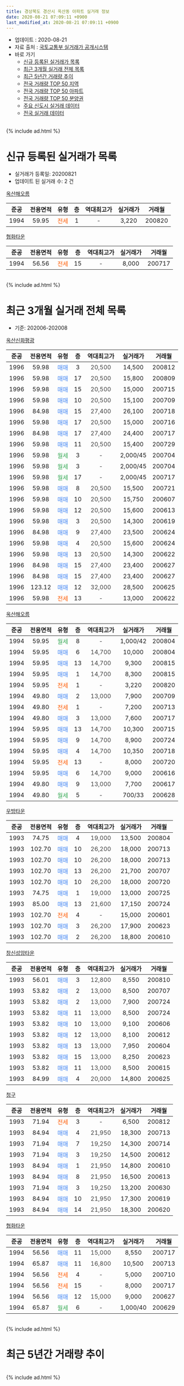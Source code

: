 ```yaml
---
title: 경상북도 경산시 옥산동 아파트 실거래 정보
date: 2020-08-21 07:09:11 +0900
last_modified_at: 2020-08-21 07:09:11 +0900
---
```


* 업데이트 : 2020-08-21
* 자료 출처 : [국토교통부 실거래가 공개시스템](http://rt.molit.go.kr)
* 바로 가기
    * [신규 등록된 실거래가 목록](#신규-등록된-실거래가-목록)
    * [최근 3개월 실거래 전체 목록](#최근-3개월-실거래-전체-목록)
    * [최근 5년간 거래량 추이](#최근-5년간-거래량-추이)
    * [전국 거래량 TOP 50 지역](https://inasie.github.io/apt-trade-info/최근-3개월-전국에서-가장-거래가-많이-발생한-지역)
    * [전국 거래량 TOP 50 아파트](https://inasie.github.io/apt-trade-info/최근-3개월-전국에서-가장-거래가-많이-발생한-아파트)
    * [전국 거래량 TOP 50 분양권](https://inasie.github.io/apt-trade-info/최근-3개월-전국에서-가장-거래가-많이-발생한-분양권)
    * [주요 신도시 실거래 데이터](https://inasie.github.io/apt-trade-info/주요-신도시)
    * [전국 실거래 데이터](https://inasie.github.io/apt-trade-info/전국)
<br>
{% include ad.html %}
<br>

# 신규 등록된 실거래가 목록
* 실거래가 등록일: 20200821
* 업데이트 된 실거래 수: 2 건


[옥산해오름](https://search.naver.com/search.naver?query=%EA%B2%BD%EC%83%81%EB%B6%81%EB%8F%84+%EA%B2%BD%EC%82%B0%EC%8B%9C+%EC%98%A5%EC%82%B0%EB%8F%99+%EC%98%A5%EC%82%B0%ED%95%B4%EC%98%A4%EB%A6%84)

|준공|전용면적|유형|층|역대최고가|실거래가|거래월|
|:---:|:---:|:---:|:---:|:---:|:---:|:---:|
|1994|59.95|<span style="color:#ff5a00">전세</span>|1|<span style="color:#444444">-</span>|3,220|200820|

[협화타운](https://search.naver.com/search.naver?query=%EA%B2%BD%EC%83%81%EB%B6%81%EB%8F%84+%EA%B2%BD%EC%82%B0%EC%8B%9C+%EC%98%A5%EC%82%B0%EB%8F%99+%ED%98%91%ED%99%94%ED%83%80%EC%9A%B4)

|준공|전용면적|유형|층|역대최고가|실거래가|거래월|
|:---:|:---:|:---:|:---:|:---:|:---:|:---:|
|1994|56.56|<span style="color:#ff5a00">전세</span>|15|<span style="color:#444444">-</span>|8,000|200717|


<br>
{% include ad.html %}
<br>

# 최근 3개월 실거래 전체 목록
* 기준: 202006-202008


[옥산신화평광](https://search.naver.com/search.naver?query=%EA%B2%BD%EC%83%81%EB%B6%81%EB%8F%84+%EA%B2%BD%EC%82%B0%EC%8B%9C+%EC%98%A5%EC%82%B0%EB%8F%99+%EC%98%A5%EC%82%B0%EC%8B%A0%ED%99%94%ED%8F%89%EA%B4%91)

|준공|전용면적|유형|층|역대최고가|실거래가|거래월|
|:---:|:---:|:---:|:---:|:---:|:---:|:---:|
|1996|59.98|<span style="color:#4285f3">매매</span>|3|<span style="color:#444444">20,500</span>|14,500|200812|
|1996|59.98|<span style="color:#4285f3">매매</span>|17|<span style="color:#444444">20,500</span>|15,800|200809|
|1996|59.98|<span style="color:#4285f3">매매</span>|15|<span style="color:#444444">20,500</span>|15,000|200715|
|1996|59.98|<span style="color:#4285f3">매매</span>|10|<span style="color:#444444">20,500</span>|15,100|200709|
|1996|84.98|<span style="color:#4285f3">매매</span>|15|<span style="color:#444444">27,400</span>|26,100|200718|
|1996|59.98|<span style="color:#4285f3">매매</span>|17|<span style="color:#444444">20,500</span>|15,000|200716|
|1996|84.98|<span style="color:#4285f3">매매</span>|17|<span style="color:#444444">27,400</span>|24,400|200717|
|1996|59.98|<span style="color:#4285f3">매매</span>|11|<span style="color:#444444">20,500</span>|15,400|200729|
|1996|59.98|<span style="color:#34a853">월세</span>|3|<span style="color:#444444">-</span>|2,000/45|200704|
|1996|59.98|<span style="color:#34a853">월세</span>|3|<span style="color:#444444">-</span>|2,000/45|200704|
|1996|59.98|<span style="color:#34a853">월세</span>|17|<span style="color:#444444">-</span>|2,000/45|200717|
|1996|59.98|<span style="color:#4285f3">매매</span>|8|<span style="color:#444444">20,500</span>|15,500|200721|
|1996|59.98|<span style="color:#4285f3">매매</span>|10|<span style="color:#444444">20,500</span>|15,750|200607|
|1996|59.98|<span style="color:#4285f3">매매</span>|12|<span style="color:#444444">20,500</span>|15,600|200613|
|1996|59.98|<span style="color:#4285f3">매매</span>|3|<span style="color:#444444">20,500</span>|14,300|200619|
|1996|84.98|<span style="color:#4285f3">매매</span>|9|<span style="color:#444444">27,400</span>|23,500|200624|
|1996|59.98|<span style="color:#4285f3">매매</span>|4|<span style="color:#444444">20,500</span>|15,600|200624|
|1996|59.98|<span style="color:#4285f3">매매</span>|13|<span style="color:#444444">20,500</span>|14,300|200622|
|1996|84.98|<span style="color:#4285f3">매매</span>|15|<span style="color:#444444">27,400</span>|23,400|200627|
|1996|84.98|<span style="color:#4285f3">매매</span>|15|<span style="color:#444444">27,400</span>|23,400|200627|
|1996|123.12|<span style="color:#4285f3">매매</span>|12|<span style="color:#444444">32,000</span>|28,500|200625|
|1996|59.98|<span style="color:#ff5a00">전세</span>|13|<span style="color:#444444">-</span>|13,000|200622|

[옥산해오름](https://search.naver.com/search.naver?query=%EA%B2%BD%EC%83%81%EB%B6%81%EB%8F%84+%EA%B2%BD%EC%82%B0%EC%8B%9C+%EC%98%A5%EC%82%B0%EB%8F%99+%EC%98%A5%EC%82%B0%ED%95%B4%EC%98%A4%EB%A6%84)

|준공|전용면적|유형|층|역대최고가|실거래가|거래월|
|:---:|:---:|:---:|:---:|:---:|:---:|:---:|
|1994|59.95|<span style="color:#34a853">월세</span>|8|<span style="color:#444444">-</span>|1,000/42|200804|
|1994|59.95|<span style="color:#4285f3">매매</span>|6|<span style="color:#444444">14,700</span>|10,000|200804|
|1994|59.95|<span style="color:#4285f3">매매</span>|13|<span style="color:#444444">14,700</span>|9,300|200815|
|1994|59.95|<span style="color:#4285f3">매매</span>|1|<span style="color:#444444">14,700</span>|8,300|200815|
|1994|59.95|<span style="color:#ff5a00">전세</span>|1|<span style="color:#444444">-</span>|3,220|200820|
|1994|49.80|<span style="color:#4285f3">매매</span>|2|<span style="color:#444444">13,000</span>|7,900|200709|
|1994|49.80|<span style="color:#ff5a00">전세</span>|1|<span style="color:#444444">-</span>|7,200|200713|
|1994|49.80|<span style="color:#4285f3">매매</span>|3|<span style="color:#444444">13,000</span>|7,600|200717|
|1994|59.95|<span style="color:#4285f3">매매</span>|13|<span style="color:#444444">14,700</span>|10,300|200715|
|1994|59.95|<span style="color:#4285f3">매매</span>|9|<span style="color:#444444">14,700</span>|8,900|200724|
|1994|59.95|<span style="color:#4285f3">매매</span>|4|<span style="color:#444444">14,700</span>|10,350|200718|
|1994|59.95|<span style="color:#ff5a00">전세</span>|13|<span style="color:#444444">-</span>|8,000|200720|
|1994|59.95|<span style="color:#4285f3">매매</span>|6|<span style="color:#444444">14,700</span>|9,000|200616|
|1994|49.80|<span style="color:#4285f3">매매</span>|9|<span style="color:#444444">13,000</span>|7,700|200617|
|1994|49.80|<span style="color:#34a853">월세</span>|5|<span style="color:#444444">-</span>|700/33|200628|

[우방타운](https://search.naver.com/search.naver?query=%EA%B2%BD%EC%83%81%EB%B6%81%EB%8F%84+%EA%B2%BD%EC%82%B0%EC%8B%9C+%EC%98%A5%EC%82%B0%EB%8F%99+%EC%9A%B0%EB%B0%A9%ED%83%80%EC%9A%B4)

|준공|전용면적|유형|층|역대최고가|실거래가|거래월|
|:---:|:---:|:---:|:---:|:---:|:---:|:---:|
|1993|74.75|<span style="color:#4285f3">매매</span>|4|<span style="color:#444444">19,000</span>|13,500|200804|
|1993|102.70|<span style="color:#4285f3">매매</span>|10|<span style="color:#444444">26,200</span>|18,000|200713|
|1993|102.70|<span style="color:#4285f3">매매</span>|10|<span style="color:#444444">26,200</span>|18,000|200713|
|1993|102.70|<span style="color:#4285f3">매매</span>|13|<span style="color:#444444">26,200</span>|21,700|200707|
|1993|102.70|<span style="color:#4285f3">매매</span>|10|<span style="color:#444444">26,200</span>|18,000|200720|
|1993|74.75|<span style="color:#4285f3">매매</span>|1|<span style="color:#444444">19,000</span>|13,000|200725|
|1993|85.00|<span style="color:#4285f3">매매</span>|13|<span style="color:#444444">21,600</span>|17,150|200724|
|1993|102.70|<span style="color:#ff5a00">전세</span>|4|<span style="color:#444444">-</span>|15,000|200601|
|1993|102.70|<span style="color:#4285f3">매매</span>|3|<span style="color:#444444">26,200</span>|17,900|200623|
|1993|102.70|<span style="color:#4285f3">매매</span>|2|<span style="color:#444444">26,200</span>|18,800|200610|


<script async src="//pagead2.googlesyndication.com/pagead/js/adsbygoogle.js"></script>
<!-- 기본 -->
<ins class="adsbygoogle"
     style="display:block"
     data-ad-client="ca-pub-2446590836940007"
     data-ad-slot="1659523306"
     data-ad-format="auto"
     data-full-width-responsive="true"></ins>
<script>
(adsbygoogle = window.adsbygoogle || []).push({});
</script>


[창신성암타운](https://search.naver.com/search.naver?query=%EA%B2%BD%EC%83%81%EB%B6%81%EB%8F%84+%EA%B2%BD%EC%82%B0%EC%8B%9C+%EC%98%A5%EC%82%B0%EB%8F%99+%EC%B0%BD%EC%8B%A0%EC%84%B1%EC%95%94%ED%83%80%EC%9A%B4)

|준공|전용면적|유형|층|역대최고가|실거래가|거래월|
|:---:|:---:|:---:|:---:|:---:|:---:|:---:|
|1993|56.01|<span style="color:#4285f3">매매</span>|3|<span style="color:#444444">12,800</span>|8,550|200810|
|1993|53.82|<span style="color:#4285f3">매매</span>|2|<span style="color:#444444">13,000</span>|8,500|200707|
|1993|53.82|<span style="color:#4285f3">매매</span>|2|<span style="color:#444444">13,000</span>|7,900|200724|
|1993|53.82|<span style="color:#4285f3">매매</span>|11|<span style="color:#444444">13,000</span>|8,500|200724|
|1993|53.82|<span style="color:#4285f3">매매</span>|10|<span style="color:#444444">13,000</span>|9,100|200606|
|1993|53.82|<span style="color:#4285f3">매매</span>|12|<span style="color:#444444">13,000</span>|8,100|200612|
|1993|53.82|<span style="color:#4285f3">매매</span>|13|<span style="color:#444444">13,000</span>|7,950|200604|
|1993|53.82|<span style="color:#4285f3">매매</span>|15|<span style="color:#444444">13,000</span>|8,250|200623|
|1993|53.82|<span style="color:#4285f3">매매</span>|11|<span style="color:#444444">13,000</span>|8,500|200615|
|1993|84.99|<span style="color:#4285f3">매매</span>|4|<span style="color:#444444">20,000</span>|14,800|200625|

[청구](https://search.naver.com/search.naver?query=%EA%B2%BD%EC%83%81%EB%B6%81%EB%8F%84+%EA%B2%BD%EC%82%B0%EC%8B%9C+%EC%98%A5%EC%82%B0%EB%8F%99+%EC%B2%AD%EA%B5%AC)

|준공|전용면적|유형|층|역대최고가|실거래가|거래월|
|:---:|:---:|:---:|:---:|:---:|:---:|:---:|
|1993|71.94|<span style="color:#ff5a00">전세</span>|3|<span style="color:#444444">-</span>|6,500|200812|
|1993|84.94|<span style="color:#4285f3">매매</span>|4|<span style="color:#444444">21,950</span>|18,300|200713|
|1993|71.94|<span style="color:#4285f3">매매</span>|7|<span style="color:#444444">19,250</span>|14,300|200714|
|1993|71.94|<span style="color:#4285f3">매매</span>|3|<span style="color:#444444">19,250</span>|14,500|200612|
|1993|84.94|<span style="color:#4285f3">매매</span>|1|<span style="color:#444444">21,950</span>|14,800|200610|
|1993|84.94|<span style="color:#4285f3">매매</span>|8|<span style="color:#444444">21,950</span>|16,500|200613|
|1993|71.94|<span style="color:#4285f3">매매</span>|3|<span style="color:#444444">19,250</span>|13,200|200630|
|1993|84.94|<span style="color:#4285f3">매매</span>|10|<span style="color:#444444">21,950</span>|17,300|200619|
|1993|84.94|<span style="color:#4285f3">매매</span>|14|<span style="color:#444444">21,950</span>|18,300|200620|

[협화타운](https://search.naver.com/search.naver?query=%EA%B2%BD%EC%83%81%EB%B6%81%EB%8F%84+%EA%B2%BD%EC%82%B0%EC%8B%9C+%EC%98%A5%EC%82%B0%EB%8F%99+%ED%98%91%ED%99%94%ED%83%80%EC%9A%B4)

|준공|전용면적|유형|층|역대최고가|실거래가|거래월|
|:---:|:---:|:---:|:---:|:---:|:---:|:---:|
|1994|56.56|<span style="color:#4285f3">매매</span>|11|<span style="color:#444444">15,000</span>|8,550|200717|
|1994|65.87|<span style="color:#4285f3">매매</span>|11|<span style="color:#444444">16,800</span>|10,500|200713|
|1994|56.56|<span style="color:#ff5a00">전세</span>|4|<span style="color:#444444">-</span>|5,000|200710|
|1994|56.56|<span style="color:#ff5a00">전세</span>|15|<span style="color:#444444">-</span>|8,000|200717|
|1994|56.56|<span style="color:#4285f3">매매</span>|12|<span style="color:#444444">15,000</span>|9,000|200627|
|1994|65.87|<span style="color:#34a853">월세</span>|6|<span style="color:#444444">-</span>|1,000/40|200629|


<br>
{% include ad.html %}
<br>

# 최근 5년간 거래량 추이


<div style="width:100%;">
    <canvas id="deal_progress" height="200"></canvas>
</div>

<script>
new Chart(document.getElementById("deal_progress"), {
    type: 'line',
    data: {
        labels: ['201508','201509','201510','201511','201512','201601','201602','201603','201604','201605','201606','201607','201608','201609','201610','201611','201612','201701','201702','201703','201704','201705','201706','201707','201708','201709','201710','201711','201712','201801','201802','201803','201804','201805','201806','201807','201808','201809','201810','201811','201812','201901','201902','201903','201904','201905','201906','201907','201908','201909','201910','201911','201912','202001','202002','202003','202004','202005','202006','202007','202008'],
        datasets: [{
            label: '매매',
            pointRadius: 1,
            data: [22, 18, 16, 10, 8, 17, 7, 18, 18, 7, 14, 21, 30, 16, 19, 23, 11, 8, 11, 19, 15, 18, 23, 18, 29, 25, 15, 18, 12, 11, 16, 15, 26, 14, 13, 16, 10, 22, 19, 16, 14, 21, 15, 25, 17, 14, 17, 18, 12, 15, 24, 24, 18, 20, 16, 16, 11, 23, 26, 25, 7],
            borderColor: "rgba(255, 201, 14, 1)",
            backgroundColor: "rgba(255, 201, 14, 0.5)",
            fill: false,
            lineTension: 0
        },{
            label: '전월세',
            pointRadius: 1,
            data: [18, 5, 15, 10, 11, 18, 19, 8, 13, 7, 9, 9, 22, 7, 17, 14, 12, 6, 14, 6, 4, 6, 7, 16, 16, 12, 9, 11, 12, 17, 15, 9, 12, 10, 14, 8, 9, 8, 19, 9, 5, 15, 13, 12, 3, 12, 11, 10, 8, 16, 10, 13, 6, 15, 11, 5, 8, 7, 4, 7, 3],
            borderColor: "rgba(0, 141, 185, 1)",
            backgroundColor: "rgba(0, 141, 185, 0.5)",
            fill: false,
            lineTension: 0
        }
        ]
    },
    options: {
        responsive: true,
        title: {
            display: false
        },
        tooltips: {
            mode: 'index',
            intersect: false
        },
        hover: {
            mode: 'nearest',
            intersect: true
        },
        scales: {
            xAxes: [{
                display: true,
                scaleLabel: {
                    display: true,
                    labelString: '년/월'
                }
            }],
            yAxes: [{
                display: true,
                ticks: {
                    suggestedMin: 0,
                },
                scaleLabel: {
                    display: true,
                    labelString: '실거래 수'
                }
            }]
        }
    }
});

</script>


<br>
{% include ad.html %}
<br>

